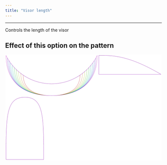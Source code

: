 ```yaml
---
title: "Visor length"
---
```


---

Controls the length of the visor

## Effect of this option on the pattern

![This image shows the effect of this option by superimposing several variants that have a different value for this option](holmes_visorlength_sample.svg "Effect of this option on the pattern")
